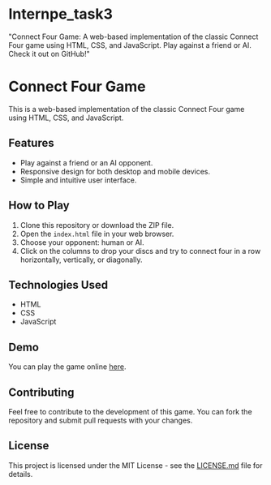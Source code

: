 # Internpe_task3
"Connect Four Game: A web-based implementation of the classic Connect Four game using HTML, CSS, and JavaScript. Play against a friend or AI. Check it out on GitHub!"
# Connect Four Game

This is a web-based implementation of the classic Connect Four game using HTML, CSS, and JavaScript.

## Features

- Play against a friend or an AI opponent.
- Responsive design for both desktop and mobile devices.
- Simple and intuitive user interface.

## How to Play

1. Clone this repository or download the ZIP file.
2. Open the `index.html` file in your web browser.
3. Choose your opponent: human or AI.
4. Click on the columns to drop your discs and try to connect four in a row horizontally, vertically, or diagonally.

## Technologies Used

- HTML
- CSS
- JavaScript


## Demo

You can play the game online [here](link-to-game).

## Contributing

Feel free to contribute to the development of this game. You can fork the repository and submit pull requests with your changes.

## License

This project is licensed under the MIT License - see the [LICENSE.md](LICENSE.md) file for details.

